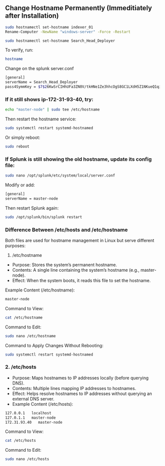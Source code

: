 
## Change Hostname Permanently (Immeditiately after Installation)
```sh
sudo hostnamectl set-hostname indexer_01
Rename-Computer -NewName "windows-server" -Force -Restart

sudo hostnamectl set-hostname Search_Head_Deployer
```
To verify, run:
```sh
hostname
```
Change on the splunk server.conf
```sh
[general]
serverName = Search_Head_Deployer
pass4SymmKey = $7$26KwSrCIHhUFa3ZN0V/tkHNe1Ze3hhcOgS8GC1LXdH5Z1NKueQ1qig==
```

### If it still shows ip-172-31-93-40, try:
```sh
echo "master-node" | sudo tee /etc/hostname
```
Then restart the hostname service:
```sh
sudo systemctl restart systemd-hostnamed
```
Or simply reboot:
```sh
sudo reboot
```

### If Splunk is still showing the old hostname, update its config file:
```sh
sudo nano /opt/splunk/etc/system/local/server.conf
```
Modify or add:
```sh
[general]
serverName = master-node
```
Then restart Splunk again:
```sh
sudo /opt/splunk/bin/splunk restart
```

### Difference Between /etc/hosts and /etc/hostname

Both files are used for hostname management in Linux but serve different purposes:

1. /etc/hostname
- Purpose: Stores the system’s permanent hostname.
- Contents: A single line containing the system’s hostname (e.g., master-node).
- Effect: When the system boots, it reads this file to set the hostname.

Example Content (/etc/hostname):
```sh
master-node
```
Command to View:
```sh
cat /etc/hostname
```
Command to Edit:
```sh
sudo nano /etc/hostname
```
Command to Apply Changes Without Rebooting:
```sh
sudo systemctl restart systemd-hostnamed
```

### 2. /etc/hosts
- Purpose: Maps hostnames to IP addresses locally (before querying DNS).
- Contents: Multiple lines mapping IP addresses to hostnames.
- Effect: Helps resolve hostnames to IP addresses without querying an external DNS server.
- Example Content (/etc/hosts):
```sh
127.0.0.1   localhost
127.0.1.1   master-node
172.31.93.40   master-node
```
Command to View:
```sh
cat /etc/hosts
```
Command to Edit:
```sh
sudo nano /etc/hosts
```